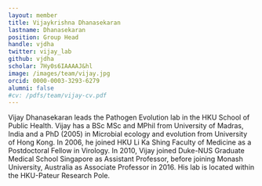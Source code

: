 ```yaml
---
layout: member
title: Vijaykrishna Dhanasekaran
lastname: Dhanasekaran
position: Group Head
handle: vjdha
twitter: vijay_lab
github: vjdha
scholar: 7Hy0s6IAAAAJ&hl
image: /images/team/vijay.jpg
orcid: 0000-0003-3293-6279
alumni: false
#cv: /pdfs/team/vijay-cv.pdf
---
```


Vijay Dhanasekaran leads the Pathogen Evolution lab in the HKU School of Public Health. Vijay has a BSc MSc and MPhil from University of Madras, India and a PhD (2005) in Microbial ecology and evolution from University of Hong Kong. In 2006, he joined HKU Li Ka Shing Faculty of Medicine as a Postdoctoral Fellow in Virology. In 2010, Vijay joined Duke-NUS Graduate Medical School Singapore as Assistant Professor, before joining Monash University, Australia as Associate Professor in 2016. His lab is located within the HKU-Pateur Research Pole.
